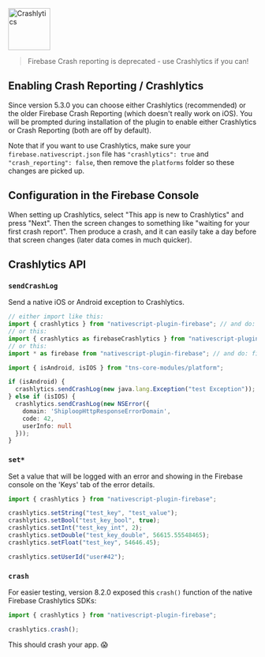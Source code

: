 <img src="https://raw.githubusercontent.com/EddyVerbruggen/nativescript-plugin-firebase/master/docs/images/features/crashlytics.png" height="85px" alt="Crashlytics"/>

> Firebase Crash reporting is deprecated - use Crashlytics if you can!

## Enabling Crash Reporting / Crashlytics
Since version 5.3.0 you can choose either Crashlytics (recommended) or the older Firebase Crash Reporting (which doesn't really work on iOS).
You will be prompted during installation of the plugin to enable either Crashlytics or Crash Reporting (both are off by default).

Note that if you want to use Crashlytics, make sure your `firebase.nativescript.json` file has `"crashlytics": true` and `"crash_reporting": false`,
then remove the `platforms` folder so these changes are picked up.

## Configuration in the Firebase Console
When setting up Crashlytics, select "This app is new to Crashlytics" and press "Next".
Then the screen changes to something like "waiting for your first crash report".
Then produce a crash, and it can easily take a day before that screen changes (later data comes in much quicker).

## Crashlytics API

### `sendCrashLog`
Send a native iOS or Android exception to Crashlytics.

```typescript
// either import like this:
import { crashlytics } from "nativescript-plugin-firebase"; // and do: crashlytics.sendCrashLog
// or this:
import { crashlytics as firebaseCrashlytics } from "nativescript-plugin-firebase"; // and do: firebaseCrashlytics.sendCrashLog
// or this:
import * as firebase from "nativescript-plugin-firebase"; // and do: firebase.crashlytics.sendCrashLog

import { isAndroid, isIOS } from "tns-core-modules/platform";

if (isAndroid) {
  crashlytics.sendCrashLog(new java.lang.Exception("test Exception"));
} else if (isIOS) {
  crashlytics.sendCrashLog(new NSError({
    domain: 'ShiploopHttpResponseErrorDomain',
    code: 42,
    userInfo: null
  }));
}
```

### `set*`
Set a value that will be logged with an error and showing in the Firebase console on the 'Keys' tab of the error details.

```typescript
import { crashlytics } from "nativescript-plugin-firebase";

crashlytics.setString("test_key", "test_value");
crashlytics.setBool("test_key_bool", true);
crashlytics.setInt("test_key_int", 2);
crashlytics.setDouble("test_key_double", 56615.55548465);
crashlytics.setFloat("test_key", 54646.45);

crashlytics.setUserId("user#42");
```

### `crash`
For easier testing, version 8.2.0 exposed this `crash()` function of the native Firebase Crashlytics SDKs:

```typescript
import { crashlytics } from "nativescript-plugin-firebase";

crashlytics.crash();
```

This should crash your app. 😱